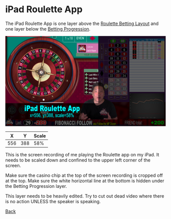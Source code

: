 # iPad Roulette App

The iPad Roulette App is one layer above the [Roulette Betting Layout](100-Roulette-Betting-Layout.md) and one layer below the [Betting Progression](300-Betting-Progression.md). 

![iPad Roulette App](img/Video-Layout-200-ipad-app.png)

|X|Y|Scale|
|-|-|-----|
|556|388|58%|

This is the screen recording of me playing the Roulette app on my iPad. It needs to be scaled down and confined to the upper left corner of the screen.

Make sure the casino chip at the top of the screen recording is cropped off at the top. Make sure the white horizontal line at the bottom is hidden under the Betting Progression layer.

This layer needs to be heavily edited. Try to cut out dead video where there is no action UNLESS the speaker is speaking.

[Back](./)
